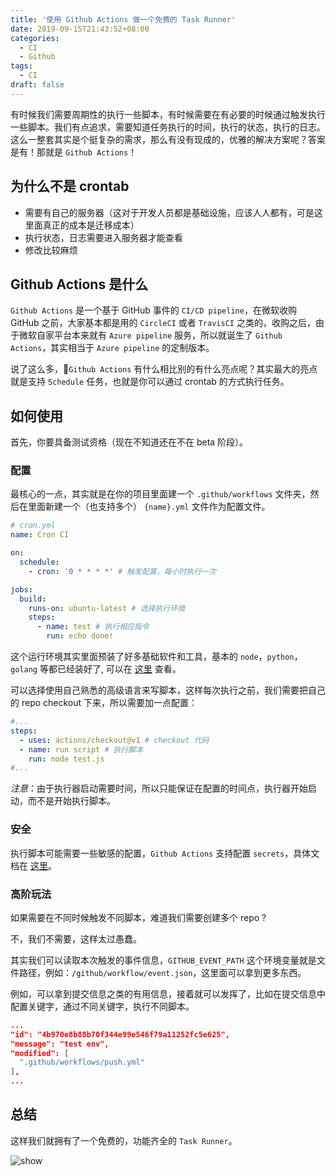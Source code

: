 ```yaml
---
title: '使用 Github Actions 做一个免费的 Task Runner'
date: 2019-09-15T21:43:52+08:00
categories:
  - CI
  - Github
tags:
  - CI
draft: false
---
```


有时候我们需要周期性的执行一些脚本，有时候需要在有必要的时候通过触发执行一些脚本。我们有点追求，需要知道任务执行的时间，执行的状态，执行的日志。这么一整套其实是个挺复杂的需求，那么有没有现成的，优雅的解决方案呢？答案是有！那就是 `Github Actions`！

<!--more-->

## 为什么不是 crontab

- 需要有自己的服务器（这对于开发人员都是基础设施，应该人人都有，可是这里面真正的成本是迁移成本）
- 执行状态，日志需要进入服务器才能查看
- 修改比较麻烦

## Github Actions 是什么

`Github Actions` 是一个基于 GitHub 事件的 `CI/CD pipeline`，在微软收购 GitHub 之前，大家基本都是用的 `CircleCI` 或者 `TravisCI` 之类的，收购之后，由于微软自家平台本来就有 `Azure pipeline` 服务，所以就诞生了 `Github Actions`，其实相当于 `Azure pipeline` 的定制版本。

说了这么多，`Github Actions` 有什么相比别的有什么亮点呢？其实最大的亮点就是支持 `Schedule` 任务，也就是你可以通过 crontab 的方式执行任务。

## 如何使用

首先，你要具备测试资格（现在不知道还在不在 beta 阶段）。

### 配置

最核心的一点，其实就是在你的项目里面建一个 `.github/workflows` 文件夹，然后在里面新建一个（也支持多个） `{name}.yml` 文件作为配置文件。

```yml
# cron.yml
name: Cron CI

on:
  schedule:
    - cron: '0 * * * *' # 触发配置，每小时执行一次

jobs:
  build:
    runs-on: ubuntu-latest # 选择执行环境
    steps:
      - name: test # 执行相应指令
        run: echo done!
```

这个运行环境其实里面预装了好多基础软件和工具，基本的 `node`，`python`，`golang` 等都已经装好了, 可以在 [这里](https://help.github.com/en/articles/software-in-virtual-environments-for-github-actions) 查看。

可以选择使用自己熟悉的高级语言来写脚本，这样每次执行之前，我们需要把自己的 repo checkout 下来，所以需要加一点配置：

```yml
#...
steps:
  - uses: actions/checkout@v1 # checkout 代码
  - name: run script # 执行脚本
    run: node test.js
#...
```

_注意_：由于执行器启动需要时间，所以只能保证在配置的时间点，执行器开始启动，而不是开始执行脚本。

### 安全

执行脚本可能需要一些敏感的配置，`Github Actions` 支持配置 `secrets`，具体文档在 [这里](https://help.github.com/en/articles/virtual-environments-for-github-actions#creating-and-using-secrets-encrypted-variables)。

### 高阶玩法

如果需要在不同时候触发不同脚本，难道我们需要创建多个 repo ?

不，我们不需要，这样太过愚蠢。

其实我们可以读取本次触发的事件信息，`GITHUB_EVENT_PATH` 这个环境变量就是文件路径，例如：`/github/workflow/event.json`，这里面可以拿到更多东西。

例如，可以拿到提交信息之类的有用信息，接着就可以发挥了，比如在提交信息中配置关键字，通过不同关键字，执行不同脚本。

```json
...
"id": "4b970e8b88b70f344e99e546f79a11252fc5e625",
"message": "test env",
"modified": [
  ".github/workflows/push.yml"
],
...
```

## 总结

这样我们就拥有了一个免费的，功能齐全的 `Task Runner`。

![show](/github-actions/show.png)
